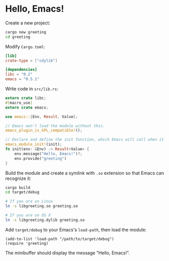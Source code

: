 # Hello, Emacs!

Create a new project:

```bash
cargo new greeting
cd greeting
```

Modify `Cargo.toml`:

```toml
[lib]
crate-type = ["cdylib"]

[dependencies]
libc = "0.2"
emacs = "0.5.1"
```

Write code in `src/lib.rs`:

```rust
extern crate libc;
#[macro_use]
extern crate emacs;

use emacs::{Env, Result, Value};

// Emacs won't load the module without this.
emacs_plugin_is_GPL_compatible!();

// Declare and define the init function, which Emacs will call when it loads the module.
emacs_module_init!(init);
fn init(env: &Env) -> Result<Value> {
    env.message("Hello, Emacs!")?;
    env.provide("greeting")
}
```

Build the module and create a symlink with `.so` extension so that Emacs can recognize it:

```bash
cargo build
cd target/debug

# If you are on Linux
ln -s libgreeting.so greeting.so

# If you are on OS X
ln -s libgreeting.dylib greeting.so
```

Add `target/debug` to your Emacs's `load-path`, then load the module:
```emacs-lisp
(add-to-list 'load-path "/path/to/target/debug")
(require 'greeting)
```

The minibuffer should display the message "Hello, Emacs!".
